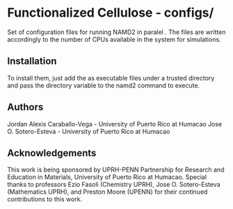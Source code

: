 # Functionalized Cellulose - configs/

Set of configuration files for running NAMD2 in paralel . The files are written accordingly to the number of CPUs available in the system for simulations.

## Installation

To install them, just add the as executable files under a trusted directory and pass the directory variable to the namd2 command to execute.

## Authors

Jordan Alexis Caraballo-Vega - University of Puerto Rico at Humacao
Jose O. Sotero-Esteva - University of Puerto Rico at Humacao

## Acknowledgements

This work is being sponsored by UPRH-PENN Partnership for Research and Education in Materials, University of Puerto Rico at Humacao. Special thanks to professors Ezio Fasoli (Chemistry UPRH), Jose O. Sotero-Esteva (Mathematics UPRH), and Preston Moore (UPENN) for their continued contributions to this work.
